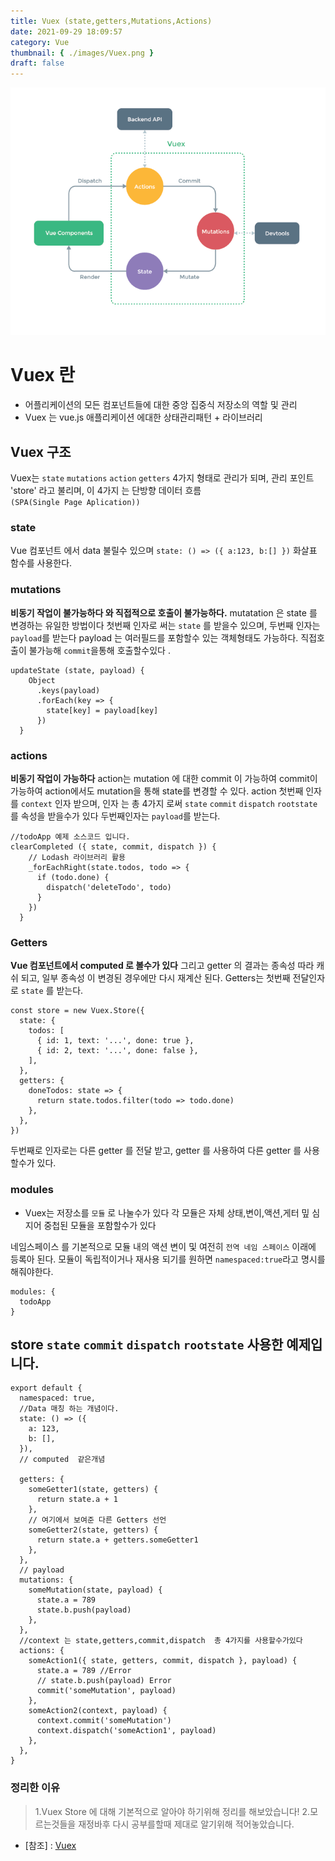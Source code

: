 ```yaml
---
title: Vuex (state,getters,Mutations,Actions)
date: 2021-09-29 18:09:57
category: Vue
thumbnail: { ./images/Vuex.png }
draft: false
---
```


![Vuex](./images/Vuex.png)

# Vuex 란

- 어플리케이션의 모든 컴포넌트들에 대한 중앙 집중식 저장소의 역할 및 관리
- Vuex 는 vue.js 애플리케이션 에대한 상태관리패턴 + 라이브러리

## Vuex 구조

Vuex는 `state` `mutations` `action` `getters` 4가지 형태로 관리가 되며,
관리 포인트 'store' 라고 불리며, 이 4가지 는 단방향 데이터 흐름  
 `(SPA(Single Page Aplication))`

### state

Vue 컴포넌트 에서 data 불릴수 있으며 `state: () => ({ a:123, b:[] })` 화살표 함수를 사용한다.

### mutations

**비동기 작업이 불가능하다 와 직접적으로 호출이 불가능하다.** mutatation 은 state 를 변경하는 유일한 방법이다 첫번째 인자로 써는
`state` 를 받을수 있으며, 두번째 인자는 `payload`를 받는다 payload 는 여러필드를 포함할수 있는
객체형태도 가능하다. 직접호출이 불가능해 `commit`을통해 호출할수있다 .

```tsx
updateState (state, payload) {
    Object
      .keys(payload)
      .forEach(key => {
        state[key] = payload[key]
      })
  }
```

### actions

**비동기 작업이 가능하다** action는 mutation 에 대한 commit 이 가능하여
commit이 가능하여 action에서도 mutation을 통해 state를 변경할 수 있다.
action 첫번째 인자를 `context` 인자 받으며, 인자 는 총 4가지 로써 `state` `commit` `dispatch` `rootstate`
를 속성을 받을수가 있다 두번째인자는 `payload`를 받는다.

```tsx
//todoApp 예제 소스코드 입니다.
clearCompleted ({ state, commit, dispatch }) {
    // Lodash 라이브러리 활용
    _forEachRight(state.todos, todo => {
      if (todo.done) {
        dispatch('deleteTodo', todo)
      }
    })
  }
```

### Getters

**Vue 컴포넌트에서 computed 로 볼수가 있다** 그리고 getter 의 결과는 종속성 따라 캐쉬 되고,
일부 종속성 이 변경된 경우에만 다시 재계산 된다. Getters는 첫번째 전달인자로 `state` 를 받는다.

```tsx
const store = new Vuex.Store({
  state: {
    todos: [
      { id: 1, text: '...', done: true },
      { id: 2, text: '...', done: false },
    ],
  },
  getters: {
    doneTodos: state => {
      return state.todos.filter(todo => todo.done)
    },
  },
})
```

두번째로 인자로는 다른 getter 를 전달 받고, getter 를 사용하여 다른 getter 를 사용할수가 있다.

### modules

- Vuex는 저장소를 `모듈` 로 나눌수가 있다 각 모듈은 자체 상태,변이,액션,게터 밒 심지어 중첩된 모듈을 포함할수가 있다

네임스페이스 를 기본적으로 모듈 내의 액션 변이 및 여전히 `전역 네임 스페이스` 이래에 등록아 된다.
모듈이 독립적이거나 재사용 되기를 원하면 `namespaced:true`라고 명시를 해줘야한다.

```tsx
modules: {
  todoApp
}
```

## store `state` `commit` `dispatch` `rootstate` 사용한 예제입니다.

```tsx
export default {
  namespaced: true,
  //Data 매칭 하는 개념이다.
  state: () => ({
    a: 123,
    b: [],
  }),
  // computed  같은개념

  getters: {
    someGetter1(state, getters) {
      return state.a + 1
    },
    // 여기에서 보여준 다른 Getters 선언
    someGetter2(state, getters) {
      return state.a + getters.someGetter1
    },
  },
  // payload
  mutations: {
    someMutation(state, payload) {
      state.a = 789
      state.b.push(payload)
    },
  },
  //context 는 state,getters,commit,dispatch  총 4가지를 사용할수가있다
  actions: {
    someAction1({ state, getters, commit, dispatch }, payload) {
      state.a = 789 //Error
      // state.b.push(payload) Error
      commit('someMutation', payload)
    },
    someAction2(context, payload) {
      context.commit('someMutation')
      context.dispatch('someAction1', payload)
    },
  },
}
```

### 정리한 이유

> 1.Vuex Store 에 대해 기본적으로 알아야 하기위해 정리를 해보았습니다! 2.모르는것들을 재정바후 다시 공부를할때 제대로 알기위해 적어놓았습니다.

- [참조] : [Vuex](https://vuex.vuejs.org/kr/guide/getters.html)
